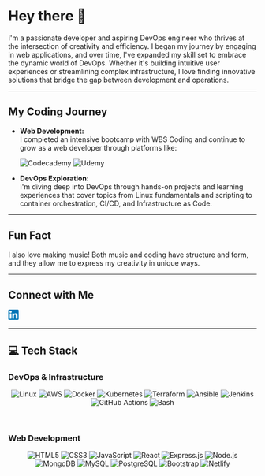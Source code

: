 # Hey there 👋

<p align="left">
I'm a passionate developer and aspiring DevOps engineer who thrives at the intersection of creativity and efficiency.  
I began my journey by engaging in web applications, and over time, I've expanded my skill set to embrace the dynamic world of DevOps.  
Whether it's building intuitive user experiences or streamlining complex infrastructure,  
I love finding innovative solutions that bridge the gap between development and operations.
</p>

---

## My Coding Journey

- **Web Development:**  
  I completed an intensive bootcamp with WBS Coding and continue to grow as a web developer through platforms like:  
  <p align="left">
    <img src="https://img.shields.io/badge/Codecademy-FFF0E5?style=for-the-badge&logo=codecademy&logoColor=303347" alt="Codecademy">
    <img src="https://img.shields.io/badge/Udemy-EC5252?style=for-the-badge&logo=Udemy&logoColor=white" alt="Udemy">
  </p>

- **DevOps Exploration:**  
  I'm diving deep into DevOps through hands-on projects and learning experiences that cover topics from Linux fundamentals and scripting to container orchestration, CI/CD, and Infrastructure as Code.

---

## Fun Fact

I also love making music! Both music and coding have structure and form, and they allow me to express my creativity in unique ways.

---

## Connect with Me

[<img src="/images/linkedin.png" alt="Vinay Rao | LinkedIn" width="21px"/>](https://www.linkedin.com/in/vinay-rao-6879a6151/)

---

## 💻 Tech Stack

### DevOps & Infrastructure

<p align="center">
  <img src="https://img.shields.io/badge/Linux-FCC624?style=for-the-badge&logo=linux&logoColor=black" alt="Linux">
  <img src="https://img.shields.io/badge/AWS-232F3E?style=for-the-badge&logo=amazon-aws&logoColor=white" alt="AWS">
  <img src="https://img.shields.io/badge/Docker-2496ED?style=for-the-badge&logo=docker&logoColor=white" alt="Docker">
  <img src="https://img.shields.io/badge/Kubernetes-326CE5?style=for-the-badge&logo=kubernetes&logoColor=white" alt="Kubernetes">
  <img src="https://img.shields.io/badge/Terraform-623CE4?style=for-the-badge&logo=terraform&logoColor=white" alt="Terraform">
  <img src="https://img.shields.io/badge/Ansible-EE0000?style=for-the-badge&logo=ansible&logoColor=white" alt="Ansible">
  <img src="https://img.shields.io/badge/Jenkins-D24939?style=for-the-badge&logo=jenkins&logoColor=white" alt="Jenkins">
  <img src="https://img.shields.io/badge/GitHub_Actions-2088FF?style=for-the-badge&logo=github-actions&logoColor=white" alt="GitHub Actions">
  <img src="https://img.shields.io/badge/Bash-4EAA25?style=for-the-badge&logo=gnu-bash&logoColor=white" alt="Bash">
</p>

<br>

### Web Development

<p align="center">
  <img src="https://img.shields.io/badge/HTML5-E34F26?style=for-the-badge&logo=html5&logoColor=white" alt="HTML5">  
  <img src="https://img.shields.io/badge/CSS3-1572B6?style=for-the-badge&logo=css3&logoColor=white" alt="CSS3">  
  <img src="https://img.shields.io/badge/JavaScript-F7DF1E?style=for-the-badge&logo=javascript&logoColor=black" alt="JavaScript">  
  <img src="https://img.shields.io/badge/React-20232A?style=for-the-badge&logo=react&logoColor=61DAFB" alt="React">  
  <img src="https://img.shields.io/badge/Express.js-404D59?style=for-the-badge" alt="Express.js">  
  <img src="https://img.shields.io/badge/Node.js-43853D?style=for-the-badge&logo=node.js&logoColor=white" alt="Node.js">  
  <img src="https://img.shields.io/badge/MongoDB-4EA94B?style=for-the-badge&logo=mongodb&logoColor=white" alt="MongoDB">  
  <img src="https://img.shields.io/badge/MySQL-00000F?style=for-the-badge&logo=mysql&logoColor=white" alt="MySQL">  
  <img src="https://img.shields.io/badge/PostgreSQL-316192?style=for-the-badge&logo=postgresql&logoColor=white" alt="PostgreSQL">  
  <img src="https://img.shields.io/badge/Bootstrap-563D7C?style=for-the-badge&logo=bootstrap&logoColor=white" alt="Bootstrap">  
  <img src="https://img.shields.io/badge/Netlify-00C7B7?style=for-the-badge&logo=netlify&logoColor=white" alt="Netlify">
</p>





